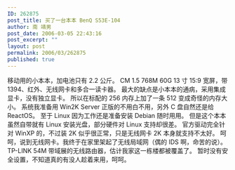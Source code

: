 ```yaml
---
ID: 262875
post_title: 买了一台本本 BenQ S53E-104
author: 南 靖男
post_date: 2006-03-05 22:43:16
post_excerpt: ""
layout: post
permalink: 2006/03/262875
published: true
---
```

移动用的小本本，加电池只有 2.2 公斤。
CM 1.5 768M 60G 13 寸 15:9 宽屏，带 1394、红外、无线网卡和多合一读卡器。
最大的缺点是小本本的通病，采用集成显卡，没有独立显卡。
所以在标配的 256 内存上加了一条 512 变成奇怪的内存大小。
系统我准备用 Win2K Server 正版的不用白不用，另外 C 盘自然还是给 ReactOS。
至于 Linux 因为工作还是准备安装 Debian 随时用用。
但是这个本本虽然自带就有 Linux 安装光盘，部分硬件对 Linux 支持却很差。
官方驱动完全针对 WinXP 的，不过装 2K 似乎很正常，只是无线网卡 2K 本身就支持不太好。
呵呵，说到无线网卡。我终于在家里架起了无线局域网（偶的 IDS 啊，命苦的说）。
TP-LINK 54M 带域展的无线路由器，估计我家这一栋楼都被覆盖了。
暂时没有安全设置，不知道真的有没人趁着来用，呵呵。